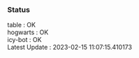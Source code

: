 ### Status


table : OK  
hogwarts : OK  
icy-bot : OK  
Latest Update : 2023-02-15 11:07:15.410173
